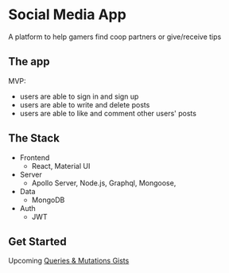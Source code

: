 # Social Media App
A platform to help gamers find coop partners or give/receive tips

## The app

MVP:
- users are able to sign in and sign up
- users are able to write and delete posts
- users are able to like and comment other users' posts

## The Stack

* Frontend
    * React, Material UI
* Server
    * Apollo Server, Node.js, Graphql, Mongoose, 
* Data
    * MongoDB
* Auth
    * JWT



## Get Started

Upcoming [Queries & Mutations Gists](https://)

